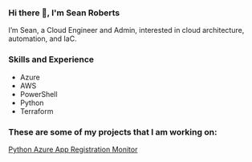 ### Hi there 👋, I'm Sean Roberts

I’m Sean, a Cloud Engineer and Admin, interested in cloud architecture, automation, and IaC.

### Skills and Experience

* Azure
* AWS
* PowerShell
* Python
* Terraform


### These are some of my projects that I am working on:

[Python Azure App Registration Monitor](https://github.com/seanmroberts12/AzAppRegMonitor)
